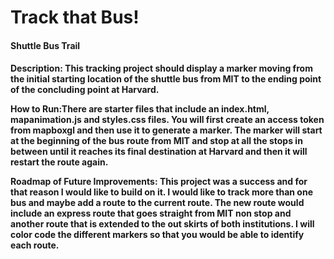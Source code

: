 # Track that Bus!
<h4>Shuttle Bus Trail<h4>
  
Description: This tracking project should display a marker moving from the initial starting location of the shuttle bus from MIT to the ending point of the concluding point at Harvard.

How to Run:There are starter files that include an index.html, mapanimation.js and styles.css files. You will first create an access token from mapboxgl and then use it to generate a marker. The marker will start at the beginning of the bus route from MIT and stop at all the stops in between until it reaches its final destination at Harvard and then it will restart the route again.
  
Roadmap of Future Improvements: This project was a success and for that reason I would like to build on it. I would like to track more than one bus and maybe add a route to the current route. The new route would include an express route that goes straight from MIT non stop and another route that is extended to the out skirts of both institutions. I will color code the different markers so that you would be able to identify each route.

